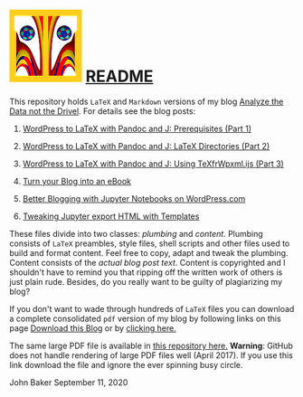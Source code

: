 ![](adndsymsmall.png) [README](https://bakerjd99.wordpress.com/)
===============================================================

This repository holds `LaTeX` and `Markdown` versions of my blog
[Analyze the Data not the Drivel](https://bakerjd99.wordpress.com/).
For details see the blog posts:

1. [WordPress to LaTeX with Pandoc 
and J: Prerequisites (Part 1)](https://bakerjd99.wordpress.com/2012/02/11/wordpress-to-latex-with-pandoc-and-j-prerequisites-part-1/)

2. [WordPress to LaTeX with Pandoc 
and J: LaTeX Directories (Part 2)](https://bakerjd99.wordpress.com/2012/02/18/wordpress-to-latex-with-pandoc-and-j-latex-directories-part-2-2/)

3. [WordPress to LaTeX with Pandoc 
and J: Using TeXfrWpxml.ijs (Part 3)](https://bakerjd99.wordpress.com/2012/02/25/wordpress-to-latex-with-pandoc-and-j-using-texfrwpxml-ijs-part-3/)

4. [Turn your Blog into an eBook](https://bakerjd99.wordpress.com/2012/03/04/turn-your-blog-into-an-ebook/)

5. [Better Blogging with Jupyter Notebooks on WordPress.com](https://analyzethedatanotthedrivel.org/2020/06/01/better-blogging-with-jupyter-notebooks-on-wordpress-com/)

6. [Tweaking Jupyter export HTML with Templates](https://analyzethedatanotthedrivel.org/2020/07/31/tweaking-jupyter-export-html-with-templates/)

These files divide into two classes: *plumbing* and *content.* Plumbing
consists of `LaTeX` preambles, style files, shell scripts and other files
used to build and format content. Feel free to copy, adapt and tweak
the plumbing. Content consists of the *actual blog post text*. Content
is copyrighted and I shouldn't have to remind you that ripping off
the written work of others is just plain rude. Besides, do you really
want to be guilty of plagiarizing my blog?

If you don't want to wade through hundreds of `LaTeX` files
you can download a complete consolidated `pdf` version of my 
blog by following links on this page [Download this Blog](https://analyzethedatanotthedrivel.org/download-this-blog/)
or by [clicking here.](https://bakerjd99.files.wordpress.com/2020/09/bm.pdf)

The same large PDF file is 
available in [this repository here.](https://github.com/bakerjd99/Analyze-the-Data-not-the-Drivel/blob/master/wp2latex/bm.pdf)
**Warning**: GitHub does not handle rendering of large PDF files well (April 2017).  If you use this
link download the file and ignore the ever spinning busy circle.

John Baker
September 11, 2020
